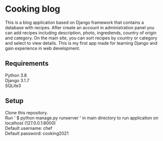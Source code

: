 # Cooking blog
This is a blog application based on Django framework that contains a database with recipes. After create an account in administration panel you can add recipes including description, photo, ingrediends, country of origin and category. On the main site, you can sort recipes by country or category and select to view details. This is my first app made for learning Django and gain experience in web development.

## Requirements
Python 3.8<br>
Django 3.1.7<br>
SQLite3

## Setup
Clone this repository.<br>
Run ' $ python manage.py runserver ' in main directory to run application on localhost (127.0.0.1:8000)<br>
Default username: chef<br>
Default password: cooking2021